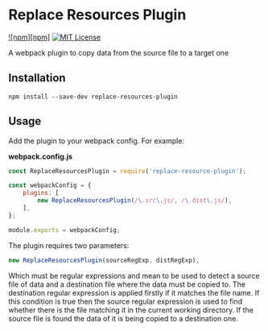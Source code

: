 # Replace Resources Plugin

[![npm][npm]][npm-url]
[![MIT License][mit-license-image]][mit-license-url]

[npm-url]: https://www.npmjs.com/package/replace-resources-plugin
[mit-license-url]: LICENSE
[mit-license-image]: https://camo.githubusercontent.com/d59450139b6d354f15a2252a47b457bb2cc43828/68747470733a2f2f696d672e736869656c64732e696f2f6e706d2f6c2f7365727665726c6573732e737667

A webpack plugin to copy data from the source file to a target one

## Installation

`npm install --save-dev replace-resources-plugin`

## Usage

Add the plugin to your webpack config. For example:

**webpack.config.js**

```js
const ReplaceResourcesPlugin = require('replace-resource-plugin');

const webpackConfig = {
    plugins: [
        new ReplaceResourcesPlugin(/\.src\.js/, /\.dist\.js/),
    ],
};

module.exports = webpackConfig;
```

The plugin requires two parameters:

```js
new ReplaceResourcesPlugin(sourceRegExp, distRegExp),
```

Which must be regular expressions and mean to be used to detect a source file of data and a destination file where the data must be copied to.
The destination regular expression is applied firstly if it matches the file name. If this condition is true then the source regular expression is used to find whether there is the file matching it in the current working directory. If the source file is found the data of it is being copied to a destination one.
